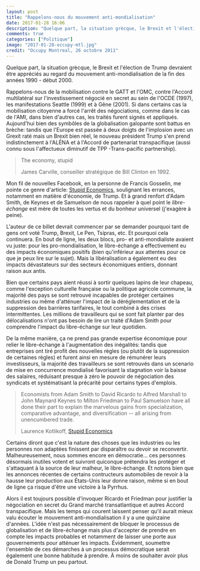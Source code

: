 ```yaml
---
layout: post
title: "Rappelons-nous du mouvement anti-mondialisation"
date: 2017-01-28 16:06
description: "Quelque part, la situation grècque, le Brexit et l'élection de Trump devraient être appréciés au regard du mouvement anti-mondialisation de la fin des années 1990 - début 2000."
comments: true
categories: ["Politique"]
image: "2017-01-28-occupy-mtl.jpg" 
credit: "Occupy Montreal, 26 octobre 2011"
---
```


Quelque part, la situation grècque, le Brexit et l'élection de Trump devraient être appréciés au regard du mouvement anti-mondialisation de la fin des années 1990 - début 2000.

Rappelons-nous de la mobilisation contre le GATT et l'OMC, contre l'Accord multilatéral sur l'investissement négocié en secret au sein de l'OCDE (1997), les manifestations Seattle (1999) et à Gêne (2001). Si dans certains cas la mobilisation citoyenne a forcé l'arrêt des négociations, comme dans le cas de l'AMI, dans bien d'autres cas, les traités furent signés et appliqués. Aujourd'hui bien des symbôles de la globalisation galopante sont battus en brèche: tandis que l'Europe est passée à deux doigts de l'implosion avec un Grexit raté mais un Brexit bien réel, le nouveau président Trump s'en prend indistinctement à l'ALÉNA et à l'Accord de partenariat transpacifique (aussi connu sous l'affectueux diminutif de TPP -Trans-pacific partnership).

> The economy, stupid
> <div class="attrib">James Carville, conseiller stratégique de Bill Clinton en 1992.</div>

Mon fil de nouvelles Facebook, en la personne de Francis Gosselin, me pointe ce genre d'article: [Stupid Economics](http://www.forbes.com/sites/kotlikoff/2017/01/26/stupid-economics/#5329e569771d), soulignant les errances, notamment en matière d'économie, de Trump. Et à grand renfort d'Adam Smith, de Keynes et de Samuelson de nous rappeler à quel point le *libre-échange* est mère de toutes les vertus et du bonheur universel (j'exagère à peine).

L'auteur de ce billet devrait commencer par se demander pourquoi tant de gens ont voté Trump, Brexit, Le Pen, Tsípras, etc. Et pourquoi cela continuera. En bout de ligne, les deux blocs, pro- et anti-mondialiste avaient vu juste: pour les pro-mondialisation, le libre-échange a effectivement eu des impacts économiques positifs (bien qu'inférieur aux attentes pour ce que je peux lire sur le sujet). Mais la libéralisation a également eu des impacts dévastateurs sur des secteurs économiques entiers, donnant raison aux antis.

Bien que certains pays aient réussi à sortir quelques lapins de leur chapeau, comme l'exception culturelle française ou la politique agricole commune, la majorité des pays se sont retrouvé incapables de protéger certaines industries ou même d'atténuer l'impact de la déréglementation et de la suppression des barrières tarifaires, le tout combiné à des crises intermittentes. Les millions de travailleurs qui se sont fait planter par des délocalisations n'ont pas besoin de lire un traité d'Adam Smith pour comprendre l'impact du libre-échange sur leur quotidien.

De la même manière, ça ne prend pas grande expertise économique pour relier le libre-échange à l'augmentation des inégalités: tandis que entreprises ont tiré profit des nouvelles règles (ou plutôt de la suppression de certaines règles) et furent ainsi en mesure de rémunérer leurs investisseurs, la majorité des travailleurs se sont retrouvés dans un scenario de mise en concurrence mondialisé favorisant la stagnation voir la baisse des salaires, réduisant presque à zéro le pouvoir de négociation des syndicats et systématisant la précarité pour certains types d'emplois.

> Economists from Adam Smith to David Ricardo to Alfred Marshall to John Maynard Keynes to Milton Friedman to Paul Samuelson have all done their part to explain the marvelous gains from specialization, comparative advantage, and diversification -- all arising from unencumbered trade.
>  <div class="attrib">Laurence Kotlikoff,  <a href="http://www.forbes.com/sites/kotlikoff/2017/01/26/stupid-economics/#5329e569771d">Stupid Economics</a>

Certains diront que c'est la nature des choses que les industries ou les personnes non adaptées finissent par disparaître ou devoir se reconvertir. Malheureusement, nous sommes encore en démocratie... ces personnes désormais inutiles votent et suivront quiconque prétendra les protéger et s'attaquant à la source de leur malheur, le libre-échange. Et notons bien que les annonces récentes de certains contructeurs automobiles de revoir à la hausse leur production aux États-Unis leur donne raison, même si en bout de ligne ça risque d'être une victoire à la Pyrrhus.

Alors il est toujours possible d'invoquer Ricardo et Friedman pour justifier la négociation en secret du Grand marché transatlantique et autres Accord transpacifique. Mais les temps qui courent laissent penser qu'il aurait mieux valu écouter le mouvement anti-mondialisation il y a une quinzaine d'années. L'idée n'est pas nécessairement de bloquer le processus de globalisation et de libre-échange mais plus d'accepter de prendre en compte les impacts probables et notamment de laisser une porte aux gouvernements pour atténuer les impacts. Évidemment, soumettre l'ensemble de ces démarches à un processus démocratique serait également une bonne habitude à prendre. À moins de souhaiter avoir plus de Donald Trump un peu partout.

